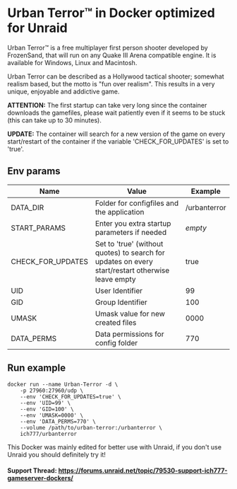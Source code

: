 # Urban Terror™ in Docker optimized for Unraid
Urban Terror™ is a free multiplayer first person shooter developed by FrozenSand, that will run on any Quake III Arena compatible engine. It is available for Windows, Linux and Macintosh.

Urban Terror can be described as a Hollywood tactical shooter; somewhat realism based, but the motto is "fun over realism". This results in a very unique, enjoyable and addictive game.

**ATTENTION:** The first startup can take very long since the container downloads the gamefiles, please wait patiently even if it seems to be stuck (this can take up to 30 minutes).

**UPDATE:** The container will search for a new version of the game on every start/restart of the container if the variable 'CHECK_FOR_UPDATES' is set to 'true'.


## Env params
| Name | Value | Example |
| --- | --- | --- |
| DATA_DIR | Folder for configfiles and the application | /urbanterror |
| START_PARAMS | Enter you extra startup parameters if needed | *empty* |
| CHECK_FOR_UPDATES | Set to 'true' (without quotes) to search for updates on every start/restart otherwise leave empty | true |
| UID | User Identifier | 99 |
| GID | Group Identifier | 100 |
| UMASK | Umask value for new created files | 0000 |
| DATA_PERMS | Data permissions for config folder | 770 |

## Run example
```
docker run --name Urban-Terror -d \
	-p 27960:27960/udp \
	--env 'CHECK_FOR_UPDATES=true' \
	--env 'UID=99' \
	--env 'GID=100' \
	--env 'UMASK=0000' \
	--env 'DATA_PERMS=770' \
	--volume /path/to/urban-terror:/urbanterror \
	ich777/urbanterror
```

This Docker was mainly edited for better use with Unraid, if you don't use Unraid you should definitely try it!
 
#### Support Thread: https://forums.unraid.net/topic/79530-support-ich777-gameserver-dockers/